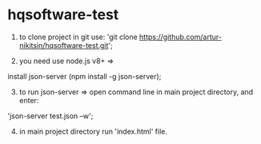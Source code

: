 # hqsoftware-test


1. to clone project in git  use: 'git clone https://github.com/artur-nikitsin/hqsoftware-test.git';

2. you need use node.js v8+   =>

install json-server (npm install -g json-server);

3. to run json-server => open command line in main project directory, and enter:

'json-server  test.json –w';

4. in main project directory run 'index.html' file.




